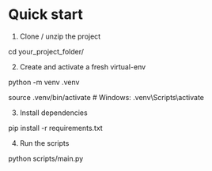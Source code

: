 # Quick start
1. Clone / unzip the project

cd your_project_folder/

2. Create and activate a fresh virtual-env

python -m venv .venv

source .venv/bin/activate  # Windows: .venv\Scripts\activate

3. Install dependencies

pip install -r requirements.txt 

4. Run the scripts

python scripts/main.py

